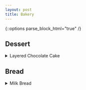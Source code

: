 ```yaml
---
layout: post
title: Bakery
---
```


{::options parse_block_html="true" /}

## Dessert 

  <details><summary markdown="span">Layered Chocolate Cake</summary>
  [Original Link](https://natashaskitchen.com/classic-russian-borscht-recipe/)
  
  Chocolate Base
  
  | Ingredients |    
  | ---      | 
  | 120g dark chocolate | 
  | 30g unsalted butter |  
  | 2 tbsp milk |  
  | 4 egg whites | 
  | 1 pinch of salt | 
  | 50g sugar | 
  | 4 egg yolks | 
  | 1 tsp vanilla extract | 

  Directions:  
  1. Mix 120g dark chocolate w/ 30g unsalted butter. Melt in hot water.  
  2. Add 30 ml milk to the melted chocolate and mix to combine. 
  3. In a separate bowl, add a pinch of salt to egg whites. Whisk at high speed and slowly add 50g sugar in 3 batches. Stop when egg whites form a tip. 
  4. In another bowl, add 1 tsp vanilla extract into the egg yolks. Whisk at high speed until pale and fluffy.
  5. Add the chocolate mixture into the egg yolk mix. Fold to combine. 
  6. Fold approximately 1/3 of the egg white into the chocolate mixture. 
  7. Add the chocolate mixture into the rest of egg whites. Fold to combine. 
  8. Spread the mixture on a 10 X 15 in pan.
  9. Bake at 350F for about 20 min
  10. Wait until it cool down completely. 
  
  Chocolate Cream Filling
  
  | Ingredients |  
  | ---      |
  | 150g dark chocolate |
  | 90g heavy cream | 
  | 300g cold heavy cream | 
  | 30g sugar | 
  
  Directions:  
  1. Mix 75g dark chocolate and 45g heavy cream. Melt in hot water. Wait until it cools down.
  2. Whip 150g cold heavy cream and 15g sugar. 
  3. Add 1/3 of the whipped cream into the chocolate. Fold to combine. 
  4. Add the chocolate to the rest of the whipped cream. Fold to combine.
  
   Chocolate Syrup  
  
  | Ingredients |  
  | ---      | 
  | 1/3 cup hot water | 
  | 1 tbsp cocoa powder |  
  | 2 tbsp sugar |  
  
  Directions:  
  1. Mix to dissolve cocoa powder and sugar and let it cool down completely
  2. Cut the chocolate cake into 3 equal parts.
  3. Brush each layer with the chocolate syrup. 
  4. Assemble the chocolate cake and the cream filling. 
  5. Chill in the fridge for 1 hour. 
  
  Chocolate Glaze
   
  | Ingredients |   
  | ---      | 
  | 16g cocoa powder | 
  | 38g sugar |  
  | 28ml water | 
  | 28g heavy cream | 
  | 3g gelatin powder |  
  | 1 tbsp cold water | 
  
  Directions:  
  1. Add 1 tbsp fo cold water to the gelatin powder to bloom (10min) the gelatin.
  2. Add sugar and cocar powder in a pot. Mix and add in water, heavy cream. Mix to combine. 
  3. Bring it to a boil over medium heat. 
  4. Add bloomed gelatin into the cocoa mix while it is still hot.
  5. Sift the mix through a fine mesh and let it cool down for an hour. 
  6. Pour the chocolate glaze onto cake. 
  
  Done!
  
  

  </details>
  
## Bread

<details><summary markdown="span">Milk Bread</summary>
  [Original Link](youtube.com/watch?v=tc3coiL36Cg)
  
  Tangzhong:
  
  | Ingredients |   
  | ---      | 
  | 40g  bread flour | 
  | 100g water | 
  
  1. For the Tangzhong, mix 40g bread flour with 200g water in a saute pan. Turn on medium heat and keep stirring until mixture thickens to a paste.
  2. Refrigerate for at least an hour. Bring out to room temperature before use.
  
  Bread
  
  | Ingredients |    | 
  | ---      | --- |  
  | 290g  bread flour |  5g dry milk |
  | 30g  sugar | 130g milk | 
  | 6g  salt | 25g egg | Tangzhong | 
  | 5g  dry yeast | 25g room temperature unsalted butter |
  | egg wash (1 egg yolk + milk) | 
  
  1. Add bread flour, sugar, salt, dry yeast, powdered milk to a mixing bowl and mix gently with dough hook attachment.
  2. At low speed, mix in milk and egg and Tangzhong so that no flour is visible.
  3. Add in room temperature unsalted butter and mix at low speed.
  4. Slowly turn up the speed to high and mix until all dough sticks together.
  5. Take the dough and fold it around and underneath itself shaping a smooth ball. Place dough in a bowl, cover with plastic wrap, and let it rest for 40 minutes to an hour.
  6. Test the dough by poking your finger down into the middle. If the dough does not spring back, it is ready.
  7. Divide the dough into 6 equal parts (by weight). Take one piece of dough and fold it over itself. Turn it 90 degrees, slap it on table and fold it o over itself again. Using both hands, mold the dough into a ball. Repeat with rest of dough. Cover with plastic wrap and let it rest for 15 minutes.
  8. Roll each ball of dough out flat. Fold flatten dough using thirds. Turn 90 degrees, and roll dough into a roll, pinching it together at the seam. Place 3 molded dough into a baking pan and let it rest for 30 minutes, letting it rise.
  9. Brush with egg wash and bake in the oven, preheated to 355°F for 25-30 minutes.

Ingredients
  
</details>

